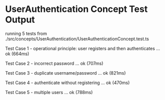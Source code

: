 # UserAuthentication Concept Test Output

running 5 tests from ./src/concepts/UserAuthentication/UserAuthenticationConcept.test.ts

Test Case 1 - operational principle: user registers and then authenticates ... ok (664ms)

Test Case 2 - incorrect password ... ok (707ms)

Test Case 3 - duplicate username/password ... ok (821ms)

Test Case 4 - authenticate without registering ... ok
(470ms)

Test Case 5 - multiple users ... ok (788ms)
